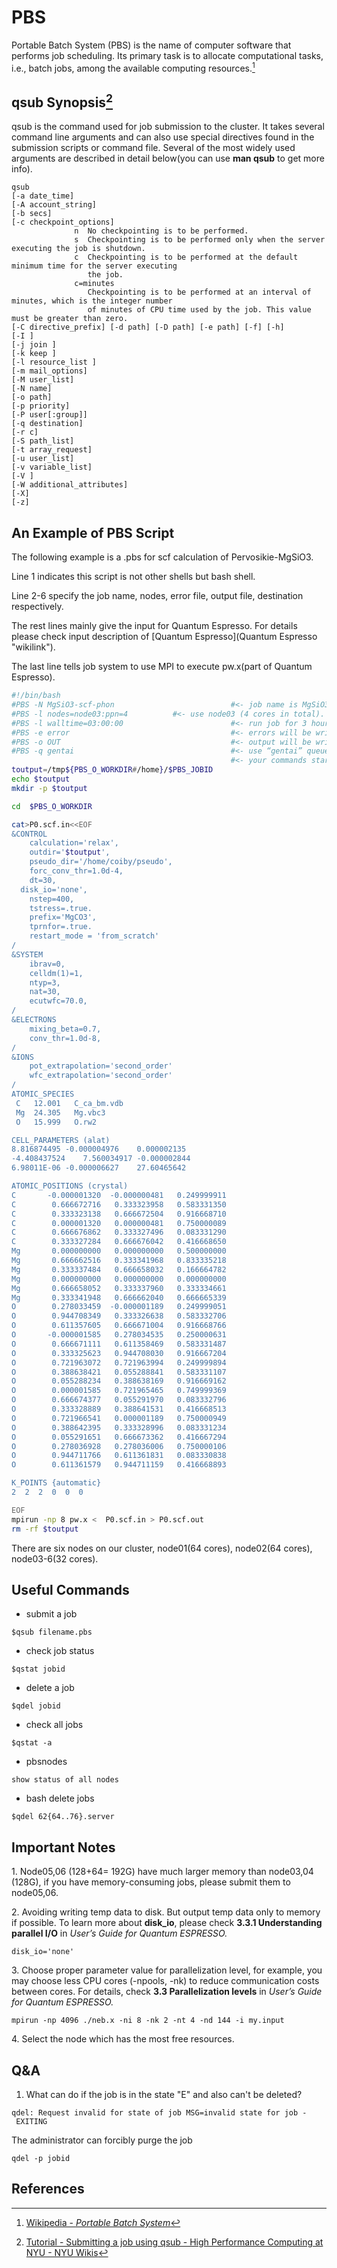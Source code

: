 # PBS

Portable Batch System (PBS) is the name of computer software that
performs job scheduling. Its primary task is to allocate computational
tasks, i.e., batch jobs, among the available computing resources.[^1]

## qsub Synopsis[^2]

qsub is the command used for job submission to the cluster. It takes
several command line arguments and can also use special directives found
in the submission scripts or command file. Several of the most widely
used arguments are described in detail below(you can use **man qsub** to
get more info).

~~~~ {.html4strict}
qsub
[-a date_time]
[-A account_string]
[-b secs]
[-c checkpoint_options]
              n  No checkpointing is to be performed.
              s  Checkpointing is to be performed only when the server executing the job is shutdown.
              c  Checkpointing is to be performed at the default minimum time for the server executing
                 the job.
              c=minutes
                 Checkpointing is to be performed at an interval of minutes, which is the integer number
                 of minutes of CPU time used by the job. This value must be greater than zero.
[-C directive_prefix] [-d path] [-D path] [-e path] [-f] [-h]
[-I ]
[-j join ]
[-k keep ]
[-l resource_list ]
[-m mail_options]
[-M user_list]
[-N name]
[-o path]
[-p priority]
[-P user[:group]]
[-q destination]
[-r c]
[-S path_list]
[-t array_request]
[-u user_list]
[-v variable_list]
[-V ]
[-W additional_attributes]
[-X]
[-z]
~~~~

## An Example of PBS Script

The following example is a .pbs for scf calculation of
Pervosikie-MgSiO3.

Line 1 indicates this script is not other shells but bash shell.

Line 2-6 specify the job name, nodes, error file, output file,
destination respectively.

The rest lines mainly give the input for Quantum Espresso. For details
please check input description of [Quantum
Espresso](Quantum Espresso "wikilink").

The last line tells job system to use MPI to execute pw.x(part of
Quantum Espresso).

```bash
#!/bin/bash
#PBS -N MgSiO3-scf-phon                          #<- job name is MgSiO3-scf-phon which will be shown in the queue if you use qstat
#PBS -l nodes=node03:ppn=4          #<- use node03 (4 cores in total).
#PBS -l walltime=03:00:00                        #<- run job for 3 hours(that means the job will be terminated if 3 hour limit is reached) 
#PBS -e error                                    #<- errors will be written to file 'error'
#PBS -o OUT                                      #<- output will be written to file 'OUT'
#PBS -q gentai                                   #<- use “gentai” queue (there only one queue on our cluster)
                                                 #<- your commands start here
toutput=/tmp${PBS_O_WORKDIR#/home}/$PBS_JOBID
echo $toutput
mkdir -p $toutput

cd  $PBS_O_WORKDIR

cat>P0.scf.in<<EOF
&CONTROL
    calculation='relax',
    outdir='$toutput',
    pseudo_dir='/home/coiby/pseudo',
    forc_conv_thr=1.0d-4,
    dt=30,
  disk_io='none',
    nstep=400,
    tstress=.true.
    prefix='MgCO3',
    tprnfor=.true.
    restart_mode = 'from_scratch'
/
&SYSTEM
    ibrav=0,
    celldm(1)=1,
    ntyp=3,
    nat=30,
    ecutwfc=70.0,
/
&ELECTRONS
    mixing_beta=0.7,
    conv_thr=1.0d-8,
/
&IONS
    pot_extrapolation='second_order'
    wfc_extrapolation='second_order'
/
ATOMIC_SPECIES
 C   12.001   C_ca_bm.vdb
 Mg  24.305   Mg.vbc3
 O   15.999   O.rw2

CELL_PARAMETERS (alat)
8.816874495 -0.000004976    0.000002135
-4.408437524    7.560034917 -0.000002844
6.98011E-06 -0.000006627    27.60465642

ATOMIC_POSITIONS (crystal)
C       -0.000001320  -0.000000481   0.249999911
C        0.666672716   0.333323958   0.583331350
C        0.333323138   0.666672504   0.916668710
C        0.000001320   0.000000481   0.750000089
C        0.666676862   0.333327496   0.083331290
C        0.333327284   0.666676042   0.416668650
Mg       0.000000000   0.000000000   0.500000000
Mg       0.666662516   0.333341968   0.833335218
Mg       0.333337484   0.666658032   0.166664782
Mg       0.000000000   0.000000000   0.000000000
Mg       0.666658052   0.333337960   0.333334661
Mg       0.333341948   0.666662040   0.666665339
O        0.278033459  -0.000001189   0.249999051
O        0.944708349   0.333326638   0.583332706
O        0.611357605   0.666671004   0.916668766
O       -0.000001585   0.278034535   0.250000631
O        0.666671111   0.611358469   0.583331487
O        0.333325623   0.944708030   0.916667204
O        0.721963072   0.721963994   0.249999894
O        0.388638421   0.055288841   0.583331107
O        0.055288234   0.388638169   0.916669162
O        0.000001585   0.721965465   0.749999369
O        0.666674377   0.055291970   0.083332796
O        0.333328889   0.388641531   0.416668513
O        0.721966541   0.000001189   0.750000949
O        0.388642395   0.333328996   0.083331234
O        0.055291651   0.666673362   0.416667294
O        0.278036928   0.278036006   0.750000106
O        0.944711766   0.611361831   0.083330838
O        0.611361579   0.944711159   0.416668893

K_POINTS {automatic}
2  2  2  0  0  0

EOF
mpirun -np 8 pw.x <  P0.scf.in > P0.scf.out
rm -rf $toutput
```

There are six nodes on our cluster, node01(64 cores), node02(64 cores), node03-6(32 cores).

## Useful Commands

-   submit a job

`$qsub filename.pbs`

-   check job status

`$qstat jobid`

-   delete a job

`$qdel jobid`

-   check all jobs

`$qstat -a`

-   pbsnodes

`show status of all nodes`

-   bash delete jobs

`$qdel 62{64..76}.server`

## Important Notes

​1. Node05,06 (128+64= 192G) have much larger memory than node03,04
(128G), if you have memory-consuming jobs, please submit them to
node05,06.

​2. Avoiding writing temp data to disk. But output temp data only to
memory if possible. To learn more about **disk\_io**, please check
**3.3.1 Understanding parallel I/O** in *User’s Guide for Quantum
ESPRESSO.*

`disk_io='none'`

​3. Choose proper parameter value for parallelization level, for
example, you may choose less CPU cores (-npools, -nk) to reduce
communication costs between cores. For details, check **3.3
Parallelization levels** in *User’s Guide for Quantum ESPRESSO.*

`mpirun -np 4096 ./neb.x -ni 8 -nk 2 -nt 4 -nd 144 -i my.input`

​4. Select the node which has the most free resources.

## Q&A

1.  What can do if the job is in the state "E" and also can't be
    deleted?

`qdel: Request invalid for state of job MSG=invalid state for job - EXITING`

The administrator can forcibly purge the job

`qdel -p jobid`

## References

<references />

[^1]: [Wikipedia - *Portable Batch
    System*](https://en.wikipedia.org/wiki/Portable_Batch_System)

[^2]: [Tutorial - Submitting a job using qsub - High Performance
    Computing at NYU - NYU
    Wikis](https://wikis.nyu.edu/display/NYUHPC/Tutorial+-+Submitting+a+job+using+qsub)

